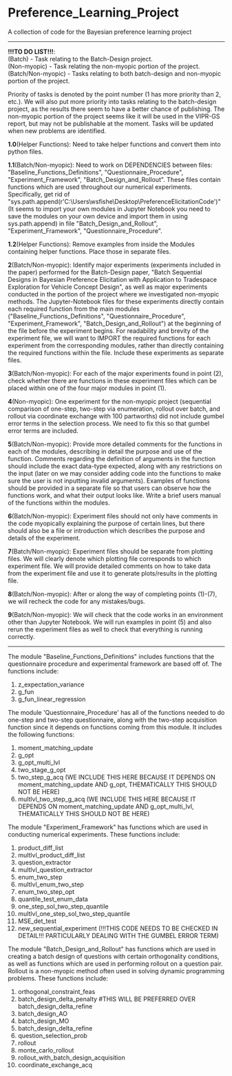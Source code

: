 # Preference_Learning_Project
A collection of code for the Bayesian preference learning project 

-----
**!!!TO DO LIST!!!**: <br />
(Batch) - Task relating to the Batch-Design project. <br />
(Non-myopic) - Task relating the non-myopic portion of the project. <br />
(Batch/Non-myopic) - Tasks relating to both batch-design and non-myopic portion of the project. <br />

Priority of tasks is denoted by the point number (1 has more priority than 2, etc.). We will also put more priority into tasks relating to the batch-design project, as the 
results there seem to have a better chance of publishing. The non-myopic portion of the project seems like it will be used in the VIPR-GS report, but may not be publishable at the moment. Tasks will be updated when new problems are identified.

**1.0**(Helper Functions): Need to take helper functions and convert them into python files.

**1.1**(Batch/Non-myopic): Need to work on DEPENDENCIES between files: "Baseline_Functions_Definitions", "Questionnaire_Procedure", "Experiment_Framework", "Batch_Design_and_Rollout".
These files contain functions which are used throughout our numerical experiments. Specifically, get rid of "sys.path.append(r'C:\Users\wsfishe\Desktop\PreferenceElicitationCode')" (It seems to import your own modules in Jupyter Notebook you need to save the modules on your own device and import them in using sys.path.append) in file "Batch_Design_and_Rollout", "Experiment_Framework", "Questionnaire_Procedure".

**1.2**(Helper Functions): Remove examples from inside the Modules containing helper functions. Place those in separate files.

**2**(Batch/Non-myopic): Identify major experiments (experiments included in the paper) performed for the Batch-Design paper, "Batch Sequential Designs in Bayesian Preference Elicitation with Application to Tradespace Exploration for Vehicle Concept Design", as well as major experiments conducted in the portion of the project where we investigated non-myopic methods. The Jupyter-Notebook files for these experiments directly contain each required function from the main modules ("Baseline_Functions_Definitions", "Questionnaire_Procedure", "Experiment_Framework", "Batch_Design_and_Rollout") at the beginning of the file before the experiment begins. For readability and brevity of the experiment file, we will want to IMPORT the required functions for each experiment from the corresponding modules, rather than directly containing the required functions within the file. Include these experiments as separate files.

**3**(Batch/Non-myopic): For each of the major experiments found in point (2), check whether there are functions in these experiment files which can be placed within one of the four major modules in point (1).

**4**(Non-myopic): One experiment for the non-myopic project (sequential comparison of one-step, two-step via enumeration, rollout over batch, and rollout via coordinate exchange with 100 partworths) did not include gumbel error terms in the selection process. We need to fix this so that gumbel error terms are included.

**5**(Batch/Non-myopic): Provide more detailed comments for the functions in each of the modules, describing in detail the purpose and use of the function. Comments regarding the definition of arguments in the function should include the exact data-type expected, along with any restrictions on the input (later on we may consider adding code into the functions to make sure the user is not inputting invalid arguments). Examples of functions should be provided in a separate file so that users can observe how the functions work, and what their output looks like. Write a brief users manual of the functions within the modules.

**6**(Batch/Non-myopic): Experiment files should not only have comments in the code myopically explaining the purpose of certain lines, but there should also be a file or introduction which describes the purpose and details of the experiment.

**7**(Batch/Non-myopic): Experiment files should be separate from plotting files. We will clearly denote which plotting file corresponds to which experiment file. We will provide detailed comments on how to take data from the experiment file and use it to generate plots/results in the plotting file.

**8**(Batch/Non-myopic): After or along the way of completing points (1)-(7), we will recheck the code for any mistakes/bugs.

**9**(Batch/Non-myopic): We will check that the code works in an environment other than Jupyter Notebook. We will run examples in point (5) and also rerun the experiment files as well to check that everything is running correctly.

-----

The module "Baseline_Functions_Definitions" includes functions that the questionnaire procedure and experimental framework
are based off of. The functions include:
1. z_expectation_variance
2. g_fun
4. g_fun_linear_regression

The module 'Questionnaire_Procedure' has all of the functions needed to do one-step and 
two-step questionnaire, along with the two-step acquisition function since it depends on functions
coming from this module. It includes the following functions:
1. moment_matching_update
2. g_opt
3. g_opt_multi_lvl
4. two_stage_g_opt
5. two_step_g_acq (WE INCLUDE THIS HERE BECAUSE IT DEPENDS ON moment_matching_update AND g_opt, THEMATICALLY THIS
SHOULD NOT BE HERE)
6. multlvl_two_step_g_acq (WE INCLUDE THIS HERE BECAUSE IT DEPENDS ON moment_matching_update AND g_opt_multi_lvl, THEMATICALLY THIS
SHOULD NOT BE HERE)

The module "Experiment_Framework" has functions which are used in conducting numerical experiments. These functions include:
1. product_diff_list
2. multlvl_product_diff_list
3. question_extractor
4. multlvl_question_extractor
5. enum_two_step
6. multlvl_enum_two_step
7. enum_two_step_opt
8. quantile_test_enum_data
9. one_step_sol_two_step_quantile
10. multlvl_one_step_sol_two_step_quantile
11. MSE_det_test 
12. new_sequential_experiment (!!!THIS CODE NEEDS TO BE CHECKED IN DETAIL!!! PARTICULARLY DEALING WITH THE GUMBEL ERROR TERM)

The module "Batch_Design_and_Rollout" has functions which are used in creating a batch design of questions with certain orthogonality conditions,
as well as functions which are used in performing rollout on a question pair. Rollout is a non-myopic method often used in solving dynamic programming problems. 
These functions include:
1. orthogonal_constraint_feas
2. batch_design_delta_penalty #THIS WILL BE PREFERRED OVER batch_design_delta_refine
3. batch_design_AO
4. batch_design_MO
5. batch_design_delta_refine
6. question_selection_prob
7. rollout
8. monte_carlo_rollout
9. rollout_with_batch_design_acquisition
10. coordinate_exchange_acq

